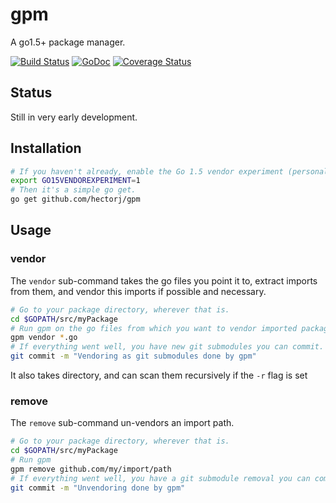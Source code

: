 # gpm
A go1.5+ package manager.

[![Build Status](https://travis-ci.org/hectorj/gpm.svg?branch=master)](https://travis-ci.org/hectorj/gpm) [![GoDoc](https://godoc.org/github.com/hectorj/gpm?status.svg)](https://godoc.org/github.com/hectorj/gpm/) [![Coverage Status](https://coveralls.io/repos/hectorj/gpm/badge.svg?branch=master)](https://coveralls.io/r/hectorj/gpm?branch=master)

## Status

Still in very early development.

## Installation

```bash
# If you haven't already, enable the Go 1.5 vendor experiment (personally that line is in my ~/.bashrc).
export GO15VENDOREXPERIMENT=1
# Then it's a simple go get.
go get github.com/hectorj/gpm
```

## Usage

### vendor

The `vendor` sub-command takes the go files you point it to, extract imports from them, and vendor this imports if possible and necessary.

```bash
# Go to your package directory, wherever that is.
cd $GOPATH/src/myPackage
# Run gpm on the go files from which you want to vendor imported packages.
gpm vendor *.go
# If everything went well, you have new git submodules you can commit.
git commit -m "Vendoring as git submodules done by gpm"
```

It also takes directory, and can scan them recursively if the `-r` flag is set

### remove

The `remove` sub-command un-vendors an import path.
```bash
# Go to your package directory, wherever that is.
cd $GOPATH/src/myPackage
# Run gpm
gpm remove github.com/my/import/path
# If everything went well, you have a git submodule removal you can commit.
git commit -m "Unvendoring done by gpm"
```